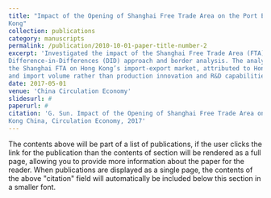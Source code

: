 ```yaml
---
title: "Impact of the Opening of Shanghai Free Trade Area on the Port Economy in Hong
Kong"
collection: publications
category: manuscripts
permalink: /publication/2010-10-01-paper-title-number-2
excerpt: 'Investigated the impact of the Shanghai Free Trade Area (FTA) on Hong Kong’s port economy using a
Difference-in-Differences (DID) approach and border analysis. The analysis revealed a crowding-out effect of
the Shanghai FTA on Hong Kong’s import-export market, attributed to Hong Kong’s dependence on sales
and import volume rather than production innovation and R&D capabilities.'
date: 2017-05-01
venue: 'China Circulation Economy'
slidesurl: #
paperurl: #
citation: 'G. Sun. Impact of the Opening of Shanghai Free Trade Area on the Port Economy in Hong
Kong China, Circulation Economy, 2017'
---
```


The contents above will be part of a list of publications, if the user clicks the link for the publication than the contents of section will be rendered as a full page, allowing you to provide more information about the paper for the reader. When publications are displayed as a single page, the contents of the above "citation" field will automatically be included below this section in a smaller font.
